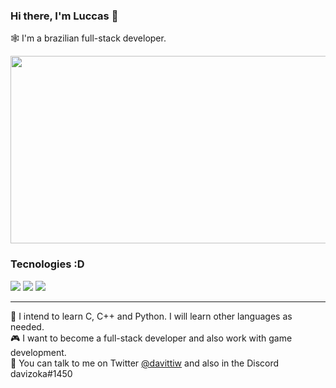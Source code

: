 ### Hi there, I'm Luccas 👋

🕸 I'm a brazilian full-stack developer.

<img src="https://i.pinimg.com/originals/bc/fb/66/bcfb660f3e6865cd73eda9132801821f.gif" width="700" height="300">
 
 ### Tecnologies :D
<img src="https://img.shields.io/badge/HTML-FD9E12?style=for-the-badge&logo=html5&logoColor=white"> <img src="https://img.shields.io/badge/JavaScript-E64F09?style=for-the-badge&logo=javascript&logoColor=white">
 <img src="https://img.shields.io/badge/CSS-FA261E?&style=for-the-badge&logo=css3&logoColor=white">
 <hr>

📄 I intend to learn C, C++ and Python. I will learn other languages as needed.  
🎮 I want to become a full-stack developer and also work with game development.  
💬 You can talk to me on Twitter <a href="https://twitter.com/davittiw" target="_blank">@davittiw</a> and also in the Discord davizoka#1450
